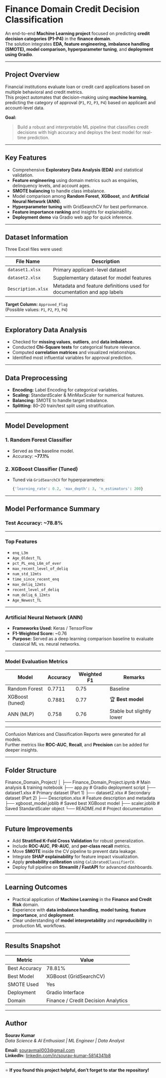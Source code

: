 # Finance Domain Credit Decision Classification

An end-to-end **Machine Learning project** focused on predicting **credit decision categories (P1–P4)** in the **finance domain**.  
The solution integrates **EDA, feature engineering, imbalance handling (SMOTE), model comparison, hyperparameter tuning**, and **deployment using Gradio**.

---

## Project Overview

Financial institutions evaluate loan or credit card applications based on multiple behavioral and credit metrics.  
This project automates that decision-making using **machine learning**, predicting the category of approval (`P1`, `P2`, `P3`, `P4`) based on applicant and account-level data.

**Goal:**  
> Build a robust and interpretable ML pipeline that classifies credit decisions with high accuracy and deploys the best model for real-time prediction.

---

## Key Features

- Comprehensive **Exploratory Data Analysis (EDA)** and statistical validation.
- **Feature engineering** using domain metrics such as enquiries, delinquency levels, and account ages.
- **SMOTE balancing** to handle class imbalance.
- Model comparison among **Random Forest**, **XGBoost**, and **Artificial Neural Network (ANN)**.
- **Hyperparameter tuning** with GridSearchCV for best performance.
- **Feature importance ranking** and insights for explainability.
- **Deployment demo** via Gradio web app for quick inference.

---

## Dataset Information

Three Excel files were used:

| File Name | Description |
|------------|--------------|
| `dataset1.xlsx` | Primary applicant-level dataset |
| `dataset2.xlsx` | Supplementary dataset for model features |
| `Description.xlsx` | Metadata and feature definitions used for documentation and app labels |

**Target Column:** `Approved_Flag`  
(Possible values: `P1`, `P2`, `P3`, `P4`)

---

## Exploratory Data Analysis

- Checked for **missing values**, **outliers**, and **data imbalance**.
- Conducted **Chi-Square tests** for categorical feature relevance.
- Computed **correlation matrices** and visualized relationships.
- Identified most influential variables for approval prediction.

---

##  Data Preprocessing

- **Encoding:** Label Encoding for categorical variables.  
- **Scaling:** StandardScaler & MinMaxScaler for numerical features.  
- **Balancing:** SMOTE to handle target imbalance.  
- **Splitting:** 80–20 train/test split using stratification.

---

## Model Development

### 1. Random Forest Classifier  
- Served as the baseline model.  
- Accuracy: **~77.1%**

### 2. XGBoost Classifier (Tuned)  
- Tuned via `GridSearchCV` for hyperparameters:
  ```python
  {'learning_rate': 0.2, 'max_depth': 3, 'n_estimators': 200}
  ```

---
## Model Performance Summary

### Test Accuracy: ~78.8%

---

### Top Features
- `enq_L3m`  
- `Age_Oldest_TL`  
- `pct_PL_enq_L6m_of_ever`  
- `max_recent_level_of_deliq`  
- `num_std_12mts`  
- `time_since_recent_enq`  
- `max_deliq_12mts`  
- `recent_level_of_deliq`  
- `num_deliq_6_12mts`  
- `Age_Newest_TL`

---

### Artificial Neural Network (ANN)
- **Frameworks Used:** Keras / TensorFlow  
- **F1-Weighted Score:** ~0.76  
- **Purpose:** Served as a deep learning comparison baseline to evaluate classical ML vs. neural networks.

---

### Model Evaluation Metrics

| **Model**            | **Accuracy** | **Weighted F1** | **Remarks**                        |
|----------------------|--------------|-----------------|------------------------------------|
| Random Forest        | 0.7711       | 0.75            | Baseline                           |
| XGBoost (tuned)      | 0.7881       | 0.77            | 🏆 **Best model**                   |
| ANN (MLP)            | 0.758        | 0.76            | Stable but slightly lower          |

---

Confusion Matrices and Classification Reports were generated for all models.  
Further metrics like **ROC-AUC**, **Recall**, and **Precision** can be added for deeper insights.

---

## Folder Structure

Finance_Domain_Project/
│
├── Finance_Domain_Project.ipynb # Main analysis & training notebook
├── app.py # Gradio deployment script
├── dataset1.xlsx # Primary dataset (Part 1)
├── dataset2.xlsx # Secondary dataset (Part 2)
├── Description.xlsx # Feature description and metadata
├── xgboost_model.joblib # Saved best XGBoost model
├── scaler.joblib # Saved StandardScaler object
└── README.md # Project documentation

---

## Future Improvements

- Add **Stratified K-Fold Cross Validation** for robust generalization.  
- Include **ROC-AUC**, **PR-AUC**, and **per-class recall** metrics.  
- Move **SMOTE** inside the CV pipeline to prevent data leakage.  
- Integrate **SHAP explainability** for feature impact visualization.  
- Apply **probability calibration** using `CalibratedClassifierCV`.  
- Deploy full pipeline on **Streamlit / FastAPI** for advanced dashboards.

---

## Learning Outcomes

- Practical application of **Machine Learning** in the **Finance and Credit Risk** domain.  
- Experience with **data imbalance handling**, **model tuning**, **feature importance**, and **deployment**.  
- Clear understanding of **model interpretability** and **reproducibility** in production ML workflows.

---

## Results Snapshot

| **Metric**          | **Value**                     |
|----------------------|-------------------------------|
| Best Accuracy        | 78.81%                        |
| Best Model           | XGBoost (GridSearchCV)        |
| SMOTE Used           | Yes                         |
| Deployment           | Gradio Interface             |
| Domain               | Finance / Credit Decision Analytics |

---

##  Author

**Sourav Kumar**  
_Data Science & AI Enthusiast | ML Engineer | Data Analyst_  

**Email:** [souravmail003@gmail.com](mailto:souravmail003@gmail.com)  
**LinkedIn:** [linkedin.com/in/sourav-kumar-5814341b8](https://linkedin.com/in/sourav-kumar-5814341b8)

---

⭐ **If you found this project helpful, don’t forget to star the repository!**

  

